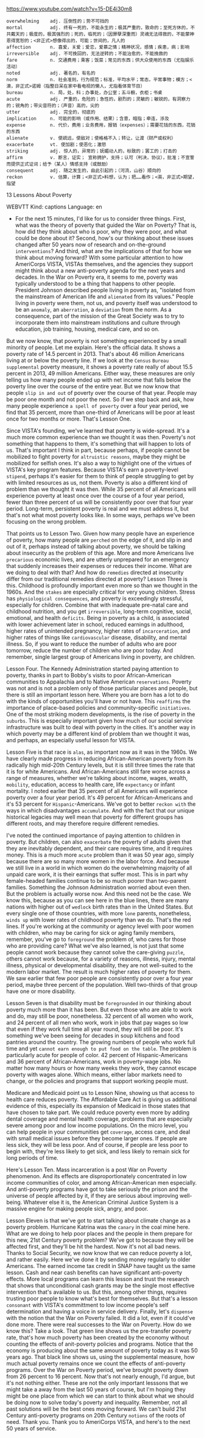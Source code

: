 https://www.youtube.com/watch?v=15-DE4i30m8


```
overwhelming    adj. 压倒性的；势不可挡的
mortal          adj. 终有一死的，不能永生的；极其严重的，致命的；至死方休的，不共戴天的；极度的，极其强烈的；死的，临死的；（因罪孽深重而）灵魂无法得救的，不能蒙神恩得宽恕的；<非正式>想像得出的，可能；世间的，凡人的
affection       n. 喜爱，关爱；爱恋，爱慕之情；精神状况，感情；疾患，病；影响
irreversible    adj. 不可挽回的，无法逆转的；不能治愈的，不能挽救的
fare            n. 交通费用；乘客；饭菜；常见的东西；供大众使用的东西（尤指娱乐活动）
noted           adj. 著名的，有名的
norm            n. 社会准则，行为规范；标准，平均水平；常态，平常事物；模方；<澳，非正式>诺姆（指整日呆在家中看电视的懒人，尤指看体育节目）
bureau          n. 局，处，科；办事处，办公室；五斗橱，衣柜；书桌
acute           adj. 严重的，危险的；急性的，剧烈的；灵敏的；敏锐的，有洞察力的；锐角的；带尖音符的；（声音）高的，尖的
utter           adj. 完全的，彻底的
implication     n. 可能的影响（或作用、结果）；含意，暗指；牵连，涉及
expense         n. 代价，费用；业务费用，报销（expenses）；需要花钱的东西，花销的东西
alienate        v. 使疏远，使敌对；使格格不入；转让，让渡（财产或权利）
exacerbate      vt. 使加剧；使恶化；激怒
striking        adj. 惊人的，异常的；妩媚动人的，标致的；罢工的；打击的
affirm          v. 断言，证实； 宣称拥护，支持；认可（判决，协议），批准；不宣誓而提供正式证词；给予（某人）情感支持（或鼓励）
consequent      adj. 随之发生的，由此引起的；（河流，山谷）顺向的
reckon          v. 估算，计算；<非正式>料想，认为；把……看作；<英，非正式>期望，指望
```

13 Lessons About Poverty

WEBVTT Kind: captions Language: en 

- For the next 15 minutes, I'd like for us to consider three things. First, what was the theory of poverty that guided the War on Poverty? That is, how did they think about who is poor, why they were poor, and what could be done about it? Second, how's our thinking about these issues changed after 50 years now of research and on-the-ground `interventions`? And third, what are the implications of that for how we think about moving forward? With some particular attention to how AmeriCorps VISTA, VISTAs themselves, and the agencies they support might think about a new anti-poverty agenda for the next years and decades. In the War on Poverty era, it seems to me, poverty was typically understood to be a thing that happens to other people. President Johnson described people living in poverty as, "isolated from the mainstream of American life and `alienated` from its values." People living in poverty were them, not us, and poverty itself was understood to be an `anomaly`, an `aberration`, a `deviation` from the norm. As a consequence, part of the mission of the Great Society was to try to incorporate them into mainstream institutions and culture through education, job training, housing, medical care, and so on. 

But we now know, that poverty is not something experienced by a small minority of people. Let me explain. Here's the official data. It shows a poverty rate of 14.5 percent in 2013. That's about 46 million Americans living at or below the poverty line. If we look at the `Census` `Bureau` `supplemental` poverty measure, it shows a poverty rate really of about 15.5 percent in 2013, 49 million Americans. Either way, these measures are only telling us how many people ended up with net income that falls below the poverty line over the course of the entire year. But we now know that people `slip in and out` of poverty over the course of that year. People may be poor one month and not poor the next. So if we step back and ask, how many people experience `a spell of poverty` over a four year period, we find that 35 percent, more than one-third of Americans will be poor at least once for two months or more. That's Lesson One. 

Since VISTA's founding, we've learned that poverty is wide-spread. It's a much more common experience than we thought it was then. Poverty's not something that happens to them, it's something that will happen to lots of us. That's important I think in part, because perhaps, if people cannot be mobilized to fight poverty for `altruistic reasons`, maybe they might be mobilized for selfish ones. It's also a way to highlight one of the virtues of VISTA's key program features. Because VISTA's earn a poverty-level `stipend`, perhaps it's easier for them to think of people struggling to get by with limited resources as us, not them. Poverty is also a different kind of problem than we thought it was then. While 35 percent of all Americans will experience poverty at least once over the course of a four year period, fewer than three percent of us will be consistently poor over that four year period. Long-term, persistent poverty is real and we must address it, but that's not what most poverty looks like. In some ways, perhaps we've been focusing on the wrong problem. 

That points us to Lesson Two. Given how many people have an experience of poverty, how many people are `perched` on the edge of it, and slip in and out of it, perhaps instead of talking about poverty, we should be talking about insecurity as the problem of this age. More and more Americans live `precarious` economic lives, and are utterly unprepared for an emergency that suddenly increases their expenses or reduces their income. What are we doing to deal with that? And how do `remedies` directed at insecurity differ from our traditional remedies directed at poverty? Lesson Three is this. Childhood is profoundly important even more so than we thought in the 1960s. And the `stakes` are especially critical for very young children. Stress has `physiological consequences`, and poverty is exceedingly stressful, especially for children. Combine that with inadequate pre-natal care and childhood nutrition, and you get `irreversible`, long-term cognitive, social, emotional, and health `deficits`. Being in poverty as a child, is associated with lower achievement later in school, reduced earnings in adulthood, higher rates of unintended pregnancy, higher rates of `incarceration`, and higher rates of things like `cardiovascular` disease, disability, and mental illness. So, if you want to reduce the number of adults who are poor tomorrow, reduce the number of children who are poor today. And remember, single largest group of Americans living in poverty, are children. 

Lesson Four. The Kennedy Administration started paying attention to poverty, thanks in part to Bobby's visits to poor African-American communities to Appalachia and to Native American `reservations`. Poverty was not and is not a problem only of those particular places and people, but there is still an important lesson here. Where you are born has a lot to do with the kinds of opportunities you'll have or not have. This `reaffirms` the importance of place-based policies and community-specific `initiatives`. One of the most striking modern developments, is the rise of poverty in the `suburbs`. This is especially important given how much of our social service infrastructure was built to deal with poverty in the cities. It's another way in which poverty may be a different kind of problem than we thought it was, and perhaps, an especially useful lesson for VISTA. 

Lesson Five is that race is `alas`, as important now as it was in the 1960s. We have clearly made progress in reducing African-American poverty from its radically high mid-20th Century levels, but it is still three times the rate that it is for white Americans. And African-Americans still fare worse across a range of measures, whether we're talking about income, wages, wealth, `mobility`, education, access to health care, life `expectancy` or infant mortality. I noted earlier that 35 percent of all Americans will experience poverty over a four year period. It's 49 percent for African-Americans and it's 53 percent for `Hispanic`-Americans. We've got to better `reckon with` the ways in which disadvantages `accumulate`. And with the fact that our unique historical legacies may well mean that poverty for different groups has different roots, and may therefore require different remedies. 

I've noted the continued importance of paying attention to children in poverty. But children, can also `exacerbate` the poverty of adults given that they are inevitably dependent, and their care requires time, and it requires money. This is a much more `acute` problem than it was 50 year ago, simply because there are so many more women in the labor force. And because we still live in a world in which women do the overwhelming majority of all unpaid care work, it is their earnings that suffer most. This is in part why female-headed families continue to be so much poorer than two-parent families. Something the Johnson Administration worried about even then. But the problem is actually worse now. And this need not be the case. We know this, because as you can see here in the blue lines, there are many nations with higher out of `wedlock` birth rates than in the United States. But every single one of those countries, with more `lone` parents, nonetheless, `winds up` with lower rates of childhood poverty than we do. That's the red lines. If you're working at the community or agency level with poor women with children, who may be caring for sick or aging family members, remember, you've go to `foreground` the problem of, who cares for those who are providing care? What we've also learned, is not just that some people cannot work because they cannot solve the care-giving `puzzle`, others cannot work because, for a variety of reasons, illness, injury, mental illness, physical or developmental disability, they are not well-suited to the modern labor market. The result is much higher rates of poverty for them. We saw earlier that few poor people are consistently poor over a four year period, maybe three percent of the population. Well two-thirds of that group have one or more disability. 

Lesson Seven is that disability must be `foregrounded` in our thinking about poverty much more than it has been. But even those who are able to work and do, may still be poor, nonetheless. 32 percent of all women who work, and 24 percent of all men who work, work in jobs that pay wages so low that even if they work full time all year round, they will still be poor. It's something we've been seeing for decades in soup kitchens and food pantries around the country. The growing numbers of people who work full time and yet `cannot earn enough to put food on the table`. The problem is particularly acute for people of color. 42 percent of Hispanic-Americans and 36 percent of African-Americans, work in poverty-wage jobs. No matter how many hours or how many weeks they work, they cannot escape poverty with wages alone. Which means, either labor markets need to change, or the policies and programs that support working people must. 

Medicare and Medicaid point us to Lesson Nine, showing us that access to health care reduces poverty. The Affordable Care Act is giving us additional evidence of this, especially its expansion of Medicaid in those states that have chosen to take part. We could reduce poverty even more by adding dental coverage and mental health coverage, problems that are especially severe among poor and low income populations. On the micro level, you can help people in your communities get `coverage`, access care, and deal with small medical issues before they become larger ones. If people are less sick, they will be less poor. And of course, if people are less poor to begin with, they're less likely to get sick, and less likely to remain sick for long periods of time. 

Here's Lesson Ten. Mass incarceration is a post War on Poverty phenomenon. And its effects are disproportionately concentrated in low income communities of color, and among African-American men especially. And anti-poverty programs have got to take seriously the prison and the universe of people affected by it, if they are serious about improving well-being. Whatever else it is, the American Criminal Justice System is a massive engine for making people sick, angry, and poor. 

Lesson Eleven is that we've got to start talking about climate change as a poverty problem. Hurricane Katrina was the `canary` in the coal mine here. What are we doing to help poor places and the people in them prepare for this new, 21st Century poverty problem? We've got to because they will be affected first, and they'll be hit the hardest. Now it's not all bad news. Thanks to Social Security, we now know that we can reduce poverty a lot, and rather easily. Here we've done it by sending money regularly to older Americans. The earned income tax credit in SNAP have taught us the same lesson. Cash and near cash benefits can have significant anti-poverty effects. More local programs can learn this lesson and trust the research that shows that unconditional cash grants may be the single most effective intervention that's available to us. But this, among other things, requires trusting poor people to know what's best for themselves. But that's a lesson `consonant` with VISTA's committment to low income people's self determination and having a voice in service delivery. Finally, let's `dispense` with the notion that the War on Poverty failed. It did a lot, even if it could've done more. There were real successes to the War on Poverty. How do we know this? Take a look. That green line shows us the pre-transfer poverty rate, that's how much poverty has been created by the economy without counting the effects of anit-poverty policies and programs. Notice that the economy is producing about the same amount of poverty today as it was 50 years ago. That black line shows us, using the supplemental measure, how much actual poverty remains once we count the effects of anti-poverty programs. Over the War on Poverty period, we've brought poverty down from 26 percent to 16 percent. Now that's not nearly enough, I'd argue, but it's not nothing either. These are not the only important lesssons that we might take a away from the last 50 years of course, but I'm hoping they might be one place from which we can start to think about what we should be doing now to solve today's poverty and inequality. Remember, not all past solutions will be the best ones moving forward. We can't build 21st Century anti-poverty programs on 20th Century `notions` of the roots of need. Thank you. Thank you to AmeriCorps VISTA, and here's to the next 50 years of service. 